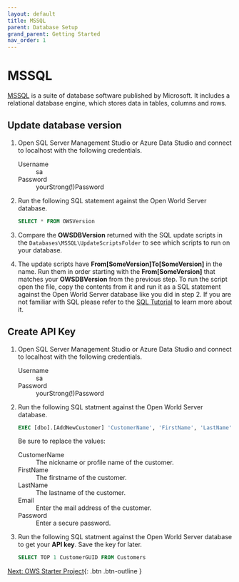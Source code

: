 ```yaml
---
layout: default
title: MSSQL
parent: Database Setup
grand_parent: Getting Started
nav_order: 1
---
```


# MSSQL

[MSSQL](https://www.microsoft.com/de-de/sql-server/sql-server-2019) is a suite of database software published by Microsoft. It includes a relational database engine, which stores data in tables, columns and rows.

## Update database version

1. Open SQL Server Management Studio or Azure Data Studio and connect to localhost with the following credentials.

    <dl>
        <dt>Username</dt>
        <dd>sa</dd>
        <dt>Password</dt>
        <dd>yourStrong(!)Password</dd>
    </dl>

2. Run the following SQL statement against the Open World Server database.
   
   ```sql
   SELECT * FROM OWSVersion
   ```

3. Compare the **OWSDBVersion** returned with the SQL update scripts in the `Databases\MSSQL\UpdateScriptsFolder` to see which scripts to run on your database.
   
4. The update scripts have **From[SomeVersion]To[SomeVersion]** in the name. Run them in order starting with the **From[SomeVersion]** that matches your **OWSDBVersion** from the previous step. To run the script open the file, copy the contents from it and run it as a SQL statement against the Open World Server database like you did in step 2. If you are not familiar with SQL please refer to the [SQL Tutorial](https://www.w3schools.com/sql/) to learn more about it.

## Create API Key

1. Open SQL Server Management Studio or Azure Data Studio and connect to localhost with the following credentials.

    <dl>
        <dt>Username</dt>
        <dd>sa</dd>
        <dt>Password</dt>
        <dd>yourStrong(!)Password</dd>
    </dl>

2. Run the following SQL statment against the Open World Server database. 
   
   ```sql
   EXEC [dbo].[AddNewCustomer] 'CustomerName', 'FirstName', 'LastName', 'Email', 'Password'
   ```
   
   Be sure to replace the values:

    <dl>
        <dt>CustomerName</dt>
        <dd>The nickname or profile name of the customer.</dd>
        <dt>FirstName</dt>
        <dd>The firstname of the customer.</dd>
        <dt>LastName</dt>
        <dd>The lastname of the customer.</dd>
        <dt>Email</dt>
        <dd>Enter the mail address of the customer.</dd>
        <dt>Password</dt>
        <dd>Enter a secure password.</dd>
    </dl>
    
3. Run the following SQL statment against the Open World Server database to get your **API key**. Save the key for later.
   
   ```sql
   SELECT TOP 1 CustomerGUID FROM Customers
   ```

[Next: OWS Starter Project](starter-project){: .btn .btn-outline }